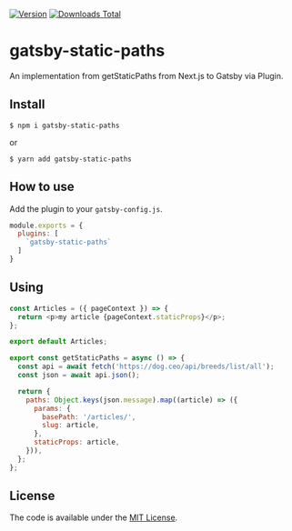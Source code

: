 [![Version](https://img.shields.io/npm/v/gatsby-static-paths.svg)](https://www.npmjs.com/package/gatsby-static-paths)
[![Downloads Total](https://img.shields.io/npm/dt/gatsby-static-paths.svg)](https://www.npmjs.com/package/gatsby-static-paths)

# gatsby-static-paths

An implementation from getStaticPaths from Next.js to Gatsby via Plugin.

## Install

`$ npm i gatsby-static-paths`

or

`$ yarn add gatsby-static-paths`

## How to use

Add the plugin to your `gatsby-config.js`.

```javascript
module.exports = {
  plugins: [
    `gatsby-static-paths`
  ]
}
```

## Using

```javascript
const Articles = ({ pageContext }) => {
  return <p>my article {pageContext.staticProps}</p>;
};

export default Articles;

export const getStaticPaths = async () => {
  const api = await fetch('https://dog.ceo/api/breeds/list/all');
  const json = await api.json();

  return {
    paths: Object.keys(json.message).map((article) => ({
      params: {
        basePath: '/articles/',
        slug: article,
      },
      staticProps: article,
    })),
  };
};
```

License
-------

The code is available under the [MIT License](LICENSE.md).
